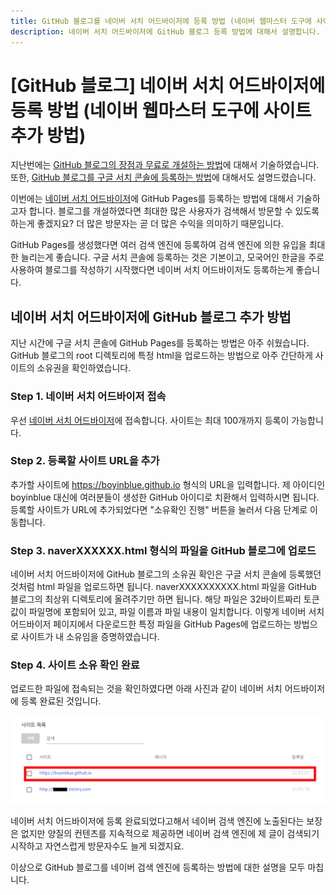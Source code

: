 ```yaml
---
title: GitHub 블로그를 네이버 서치 어드바이저에 등록 방법 (네이버 웹마스터 도구에 사이트 추가 방법) 
description: 네이버 서치 어드바이저에 GitHub 블로그 등록 방법에 대해서 설명합니다.
---
```



[GitHub 블로그] 네이버 서치 어드바이저에 등록 방법 (네이버 웹마스터 도구에 사이트 추가 방법)
===
   

지난번에는 [GitHub 블로그의 장점과 무료로 개설하는 방법](https://boyinblue.github.io/002_github_blog/001_advantage_of_github_blog.html "GitHub 블로그의 장점과 무료로 개설하는 방법")에 대해서 기술하였습니다. 
또한, [GitHub 블로그를 구글 서치 콘솔에 등록하는 방법](https://boyinblue.github.io/002_github_blog/002_google_search_console_apply.html "GitHub 블로그를 구글 서치 콘솔에 등록하는 방법")에 대해서도 설명드렸습니다.   
   

이번에는 [네이버 서치 어드바이저](https://searchadvisor.naver.com/console/board "네이버 서치 어드바이저")에 GitHub Pages를 등록하는 방법에 대해서 기술하고자 합니다. 
블로그를 개설하였다면 최대한 많은 사용자가 검색해서 방문할 수 있도록 하는게 좋겠지요? 
더 많은 방문자는 곧 더 많은 수익을 의미하기 때문입니다.   
   

GitHub Pages를 생성했다면 여러 검색 엔진에 등록하여 검색 엔진에 의한 유입을 최대한 늘리는게 좋습니다. 
구글 서치 콘솔에 등록하는 것은 기본이고, 모국어인 한글을 주로 사용하여 블로그를 작성하기 시작했다면 네이버 서치 어드바이저도 등록하는게 좋습니다.   
   

네이버 서치 어드바이저에 GitHub 블로그 추가 방법
---
   

지난 시간에 구글 서치 콘솔에 GitHub Pages를 등록하는 방법은 아주 쉬웠습니다. 
GitHub 블로그의 root 디렉토리에 특정 html을 업로드하는 방법으로 아주 간단하게 사이트의 소유권을 확인하였습니다. 
   

### Step 1. 네이버 서치 어드바이저 접속
   

우선 [네이버 서치 어드바이저](https://searchadvisor.naver.com/console/board "네이버 서치 어드바이저")에 접속합니다. 
사이트는 최대 100개까지 등록이 가능합니다.   
   

### Step 2. 등록할 사이트 URL을 추가
   

추가할 사이트에 https://boyinblue.github.io 형식의 URL을 입력합니다. 
제 아이디인 boyinblue 대신에 여러분들이 생성한 GitHub 아이디로 치환해서 입력하시면 됩니다. 
등록할 사이트가 URL에 추가되었다면 "소유확인 진행" 버튼을 눌러서 다음 단계로 이동합니다.   
   

### Step 3. naverXXXXXX.html 형식의 파일을 GitHub 블로그에 업로드
   

네이버 서치 어드바이저에 GitHub 블로그의 소유권 확인은 구글 서치 콘솔에 등록했던 것처럼 html 파일을 업로드하면 됩니다. 
naverXXXXXXXXXX.html 파일을 GitHub 블로그의 최상위 디렉토리에 올려주기만 하면 됩니다. 
해당 파일은 32바이트짜리 토큰값이 파일명에 포함되어 있고, 파일 이름과 파일 내용이 일치합니다. 
이렇게 네이버 서치 어드바이저 페이지에서 다운로드한 특정 파일을 GitHub Pages에 업로드하는 방법으로 사이트가 내 소유임을 증명하였습니다. 

   
### Step 4. 사이트 소유 확인 완료
   

업로드한 파일에 접속되는 것을 확인하였다면 아래 사진과 같이 네이버 서치 어드바이저에 등록 완료된 것입니다. 
   

![네이버 서치 어드바이저 등록 완료](003_naver_search_console_register.png "네이버 서치 어드바이저 등록 완료")
   

네이버 서치 어드바이저에 등록 완료되었다고해서 네이버 검색 엔진에 노출된다는 보장은 없지만 
양질의 컨텐츠를 지속적으로 제공하면 네이버 검색 엔진에 제 글이 검색되기 시작하고 자연스럽게 방문자수도 늘게 되겠지요.   
   

이상으로 GitHub 블로그를 네이버 검색 엔진에 등록하는 방법에 대한 설명을 모두 마칩니다.   

